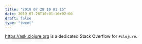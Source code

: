 ```yaml
---
title: "2019 07 28 10 01 15"
date: 2019-07-28T10:01:16+02:00
draft: false
type: "tweet"
---
```

<https://ask.clojure.org> is a dedicated Stack Overflow for `#clojure`.
